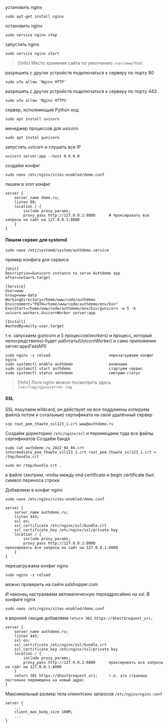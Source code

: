 установить nginx
```
sudo apt-get install nginx
```

остановить nginx
```
sudo service nginx stop
```

запустить nginx
```
sudo service nginx start
```

>[!info] Место хранения сайта по умолчанию `/var/www/html`

разрешить с других устройств подключаться к серверу по порту 80
```
sudo ufw allow 'Nginx HTTP'
```

разрешить с других устройств подключаться к серверу по порту 443
```
sudo ufw allow 'Nginx HTTPS'
```

сервер, исполняющий Python код
```
sudo apt install uvicorn
```

менеджер процессов для uvicorn
```
sudo apt instal gunicorn
```

запустить uvicorn и слушать все IP
```
uvicorn server:app --host 0.0.0.0

```

создаём конфиг
```
sudo nano /etc/nginx/sites-enabled/demo.conf
```

пишем в этот конфиг
```
server {
    server_name demo.ru;
    listen 80;
    location / {
        include proxy_params;
        proxy_pass http://127.0.0.1:8000      # проксировать все запросы на сайт на 127.0.0.1:8000
    }
}
```

#### Пишем сервис для systemd
```
sudo nano /etc/systemd/system/authdemo.service
```

пример конфига для сервиса
```
[Unit]
Description=Gunicorn instance to serve Authdemo app
After=network.target

[Service]
User=www
Group=www-data
WorkingDirectory=/home/www/code/authdemo
Environment="PATH=/home/www/code/authdemo/env/bin"
ExecStart=/home/www/code/authdemo/env/bin/gunicorn -w 5 -k uvicorn.workers.UvicornWorker server:app

[Install]
WantedBy=multy-user.target
```

т.е. запускаем gunicorn и 5 процессов(workers) и процесс, который непосредственно будет работать(UvicornWorker) и само приложение server:app(FastAPI)

```
sudo nginx -s reload                          перезагружаем конфиг nginx
sudo systemctl enable authdemo                включаем
sudo systemctl start authdemo                 стартуем сервис
sudo systemctl status authdemo                смотрим статус
```

>[!info] Логи nginx можно посмотреть здесь `/var/log/nginx/error.log`

#### SSL
SSL покупаем wildcard, он действует на все поддомены
копируем файл(а потом и сотальные) сертификата на свой удалённый сервер
```
scp root_pem_thawte_ssl123_1.crt www@authdemo.ru
```

Создаём директорию `/etc/nginx/ssl` и перемещаем туда все файлы сертификатов
Создаём бандл
```
sudo cat authdemo_ru_2022_04_04.crt intermediate_pem_thawte_ssl123_1.crt root_pem_thawte_ssl123_1.crt > /tmp/bundle.crt

sudo mv /tmp/bundle.crt .
```
в файле смотрим, чтобы между end certificate и begin certificate был символ переноса строки

Добавляем в конфиг nginx
```
sudo nano /etc/nginx/sites-enabled/demo.conf
```
```
server {
    server_name authdemo.ru;
    listen 443;
    ssl on;
    ssl_certificate /etc/nginx/ssl/bundle.crt
    ssl_certificate_key /etc/nginx/ssl/private.key
    location / {
        include proxy_params;
        proxy_pass http://127.0.0.1:8000                    проксировать все запросы на сайт на 127.0.0.1:8000
    }
}
```

перезагружаем конфиг nginx
```
sudo nginx -s reload
```

можно проверить на сайте sslshopper.com

И наконец настраиваем автоматическую переадресайию на ssl. В конфиге nginx
```
sudo nano /etc/nginx/sites-enabled/demo.conf
```

в верхней секции добавляем `return 301 https://$host$request_uri;`
```
server {
    server_name authdemo.ru;
    listen 443;
    ssl on;
    ssl_certificate /etc/nginx/ssl/bundle.crt
    ssl_certificate_key /etc/nginx/ssl/private.key
    location / {
        include proxy_params;
        proxy_pass http://127.0.0.1:8000      проксировать все запросы на сайт на 127.0.0.1:8000
    }
    return 301 https://$host$request_uri;     т.е. эта страница постоянно перемещена на новый адрес
}
```

Максимальный размер тела клиентских запросов `/etc/nginx/nginx.conf`
```
server {
    ...
    client_max_body_size 100M;
    ...
}
```
